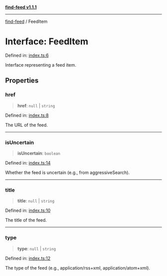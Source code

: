 [**find-feed v1.1.1**](../README.md)

***

[find-feed](../README.md) / FeedItem

# Interface: FeedItem

Defined in: [index.ts:6](https://github.com/Robot-Inventor/find-feed/blob/e127bf360d24e8f251b186822042bfba62823e80/src/index.ts#L6)

Interface representing a feed item.

## Properties

### href

> **href**: `null` \| `string`

Defined in: [index.ts:8](https://github.com/Robot-Inventor/find-feed/blob/e127bf360d24e8f251b186822042bfba62823e80/src/index.ts#L8)

The URL of the feed.

***

### isUncertain

> **isUncertain**: `boolean`

Defined in: [index.ts:14](https://github.com/Robot-Inventor/find-feed/blob/e127bf360d24e8f251b186822042bfba62823e80/src/index.ts#L14)

Whether the feed is uncertain (e.g., from aggressiveSearch).

***

### title

> **title**: `null` \| `string`

Defined in: [index.ts:10](https://github.com/Robot-Inventor/find-feed/blob/e127bf360d24e8f251b186822042bfba62823e80/src/index.ts#L10)

The title of the feed.

***

### type

> **type**: `null` \| `string`

Defined in: [index.ts:12](https://github.com/Robot-Inventor/find-feed/blob/e127bf360d24e8f251b186822042bfba62823e80/src/index.ts#L12)

The type of the feed (e.g., application/rss+xml, application/atom+xml).
